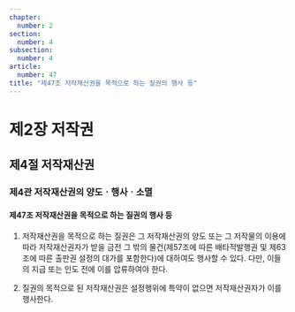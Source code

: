 ```yaml
---
chapter:
  number: 2
section:
  number: 4
subsection:
  number: 4
article:
  number: 47
title: "제47조 저작재산권을 목적으로 하는 질권의 행사 등"
---
```


# 제2장 저작권

## 제4절 저작재산권

### 제4관 저작재산권의 양도ㆍ행사ㆍ소멸

#### 제47조 저작재산권을 목적으로 하는 질권의 행사 등

1. 저작재산권을 목적으로 하는 질권은 그 저작재산권의 양도 또는 그 저작물의 이용에 따라 저작재산권자가 받을 금전 그 밖의 물건(제57조에 따른 배타적발행권 및 제63조에 따른 출판권 설정의 대가를 포함한다)에 대하여도 행사할 수 있다. 다만, 이들의 지급 또는 인도 전에 이를 압류하여야 한다.

2. 질권의 목적으로 된 저작재산권은 설정행위에 특약이 없으면 저작재산권자가 이를 행사한다.
